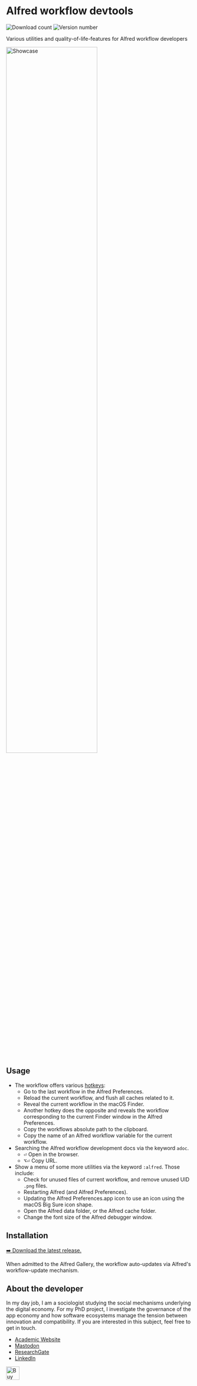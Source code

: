 <!-- LTeX: enabled=false -->
# Alfred workflow devtools
<!-- LTeX: enabled=true -->
![Download count](https://img.shields.io/github/downloads/chrisgrieser/alfred-workflow-devtools/total?label=Total%20Downloads&style=plastic)
![Version number](https://img.shields.io/github/v/release/chrisgrieser/alfred-workflow-devtools?label=Latest%20Release&style=plastic)

Various utilities and quality-of-life-features for Alfred workflow developers

<img alt="Showcase" width=70% src="https://github.com/user-attachments/assets/d995f000-40e4-4b72-a290-3214879dfbd8">

## Usage
- The workflow offers various
  [hotkeys](https://www.alfredapp.com/help/workflows/triggers/hotkey/):
	+ Go to the last workflow in the Alfred Preferences.
	+ Reload the current workflow, and flush all caches related to it.
	+ Reveal the current workflow in the macOS Finder.
	+ Another hotkey does the opposite and reveals the workflow corresponding to
	  the current Finder window in the Alfred Preferences.
	+ Copy the workflows absolute path to the clipboard.
	+ Copy the name of an Alfred workflow variable for the current workflow.
- Searching the Alfred workflow development docs via the keyword `adoc`.
	+ <kbd>⏎</kbd> Open in the browser.
	+ <kbd>⌥⏎</kbd> Copy URL.
- Show a menu of some more utilities via the keyword `:alfred`. Those include:
	+ Check for unused files of current workflow, and remove unused UID `.png`
	  files.
	+ Restarting Alfred (and Alfred Preferences).
	+ Updating the Alfred Preferences.app icon to use an icon using the macOS
	  Big Sure icon shape.
	+ Open the Alfred data folder, or the Alfred cache folder.
	+ Change the font size of the Alfred debugger window.

## Installation
[➡️ Download the latest release.](https://github.com/chrisgrieser/alfred-workflow-devtools/releases/latest)

When admitted to the Alfred Gallery, the workflow auto-updates via Alfred's
workflow-update mechanism.

<!-- vale Google.FirstPerson = NO -->
## About the developer
In my day job, I am a sociologist studying the social mechanisms underlying the
digital economy. For my PhD project, I investigate the governance of the app
economy and how software ecosystems manage the tension between innovation and
compatibility. If you are interested in this subject, feel free to get in touch.

- [Academic Website](https://chris-grieser.de/)
- [Mastodon](https://pkm.social/@pseudometa)
- [ResearchGate](https://www.researchgate.net/profile/Christopher-Grieser)
- [LinkedIn](https://www.linkedin.com/in/christopher-grieser-ba693b17a/)

<a href='https://ko-fi.com/Y8Y86SQ91' target='_blank'>
	<img
	height='36'
	style='border:0px;height:36px;'
	src='https://cdn.ko-fi.com/cdn/kofi1.png?v=3'
	border='0'
	alt='Buy Me a Coffee at ko-fi.com'
/></a>
